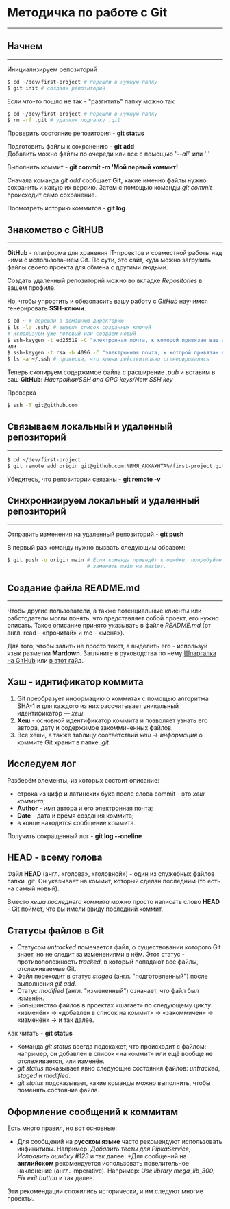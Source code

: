 # Методичка по работе с Git

---

## Начнем

---

Инициализируем репозиторий

```bash
$ cd ~/dev/first-project # перешли в нужную папку
$ git init # создали репозиторий
```

Если что-то пошло не так - "разгитить" папку можно так

```bash
$ cd ~/dev/first-project # перешли в нужную папку
$ rm -rf .git # удалили подпапку .git 
```

Проверить состояние репозитория - **git status**

Подготовить файлы к сохранению - **git add**  
Добавить можно файлы по очереди или все с помощью 
'*--all*' или '*.*'

Выполнить коммит - **git commit -m 'Мой первый коммит!**

Сначала команда *git add* сообщает **Git**, 
какие именно файлы нужно сохранить и какую их версию. 
Затем с помощью команды *git commit* происходит само 
сохранение.

Посмотреть историю коммитов - **git log**

## Знакомство с **GitHUB**

---

**GitHub** - платформа для хранения IT-проектов и 
совместной работы над ними с использованием Git. 
По сути, это сайт, куда можно загрузить файлы своего 
проекта для обмена с другими людьми.

Создать удаленный репозиторий можно во вкладке 
*Repositories* в вашем профиле.

Но, чтобы упростить и обезопасить вашу работу с *GitHub* 
научимся генерировать **SSH-ключи**.

```bash
$ cd ~ # перешли в домашнюю директорию
$ ls -la .ssh/ # вывели список созданных ключей
# используем уже готовый или создаем новый
$ ssh-keygen -t ed25519 -C "электронная почта, к которой привязан ваш аккаунт на GitHub"
или
$ ssh-keygen -t rsa -b 4096 -C "электронная почта, к которой привязан ваш аккаунт на GitHub"
$ ls -a ~/.ssh # проверка, что ключи действительно сгенерировались
```

Теперь скопируем содержимое файла с расширение *.pub* и 
вставим в ваш **GitHub:** *Настройки/SSH and GPG keys/New SSH key*

Проверка

```bash
$ ssh -T git@github.com
```

## Связываем локальный и удаленный репозиторий

---

```bash
$ cd ~/dev/first-project
$ git remote add origin git@github.com:%ИМЯ_АККАУНТА%/first-project.git
```

Убедитесь, что репозитории связаны - **git remote -v**

## Синхронизируем локальный и удаленный репозиторий

---

Отправить изменения на удаленный репозиторий - **git push**

В первый раз команду нужно вызвать следующим образом:

```bash
$ git push -u origin main # Если команда приведёт к ошибке, попробуйте 
                          # заменить main на master.
```

## Создание файла README.md

---

Чтобы другие пользователи, а также потенциальные клиенты 
или работодатели могли понять, что представляет собой 
проект, его нужно описать. Такое описание принято 
указывать в файле *README.md* 
(от англ. read - «прочитай» и me - «меня»).

Для того, чтобы залить не просто текст, а выделить его - 
используй язык разметки **Mardown**. Загляните в 
руководства по нему [Шпаргалка на GitHub](https://gist.github.com/fomvasss/8dd8cd7f88c67a4e3727f9d39224a84c) 
или [в этот гайд](https://www.markdownguide.org/cheat-sheet/).

## Хэш - иднтификатор коммита

1. Git преобразует информацию о коммитах с помощью алгоритма SHA-1 и для каждого из них рассчитывает уникальный идентификатор — *хеш*.
2. **Хеш** - основной идентификатор коммита и позволяет узнать его автора, дату и содержимое закоммиченных файлов.
3. Все хеши, а также таблицу соответствий *хеш → информация* о коммите Git хранит в папке *.git*.

## Исследуем лог

Разберём элементы, из которых состоит описание:  
* строка из цифр и латинских букв после слова commit - это *хеш коммита*;
* **Author** - имя автора и его электронная почта;
* **Date** - дата и время создания коммита;
* в конце находится сообщение коммита.

Получить сокращенный лог - **git log --oneline**

## HEAD - всему голова

Файл **HEAD** (англ. «голова», «головной») - 
один из служебных файлов папки .git. Он указывает на коммит, 
который сделан последним (то есть на самый новый).

Вместо *хеша последнего коммита* можно просто написать слово **HEAD** - 
Git поймет, что вы имели ввиду последний коммит.

## Статусы файлов в Git

* Статусом *untracked* помечается файл, о существовании которого Git 
знает, но не следит за изменениями в нём. Этот статус - 
противоположность *tracked*, в который попадают все файлы, 
отслеживаемые Git.
* Файл переходит в статус *staged* (англ. "подготовленный") после выполнения *git add*.
* Статус *modified* (англ. "измененный") означает, что файл был изменён.
* Большинство файлов в проектах «шагает» по следующему циклу: 
«изменён» → «добавлен в список на коммит» → «закоммичен» → «изменён» → 
и так далее.

Как читать - **git status**

* Команда *git status* всегда подскажет, что происходит с файлом: 
например, он добавлен в список «на коммит» или ещё вообще не 
отслеживается, или изменён.
* *git status* показывает явно следующие состояния файлов: *untracked*, 
*staged* и *modified*.
* *git status* подсказывает, какие команды можно выполнить, 
чтобы поменять состояние файла.

## Оформление сообщений к коммитам

Есть много правил, но вот основные:  
* Для сообщений на **русском языке** часто рекомендуют использовать 
инфинитивы. Например: *Добавить тесты для PipkaService*, 
*Исправить ошибку #123* и так далее.
*Для сообщений на **английском** рекомендуется использовать 
повелительное наклонение (англ. imperative). Например: 
*Use library mega_lib_300*, *Fix exit button* и так далее.

Эти рекомендации сложились исторически, и им следуют многие проекты.